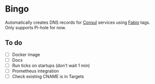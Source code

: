 # Bingo

Automatically creates DNS records for [Consul](https://www.consul.io/) services using [Fabio](https://fabiolb.net/) tags.
Only supports Pi-hole for now.

## To do

- [ ] Docker image
- [ ] Docs
- [ ] Run ticks on startups (don't wait 1 min)
- [ ] Prometheus integration
- [ ] Check existing CNAME is in Targets
